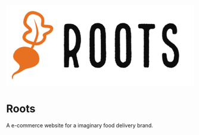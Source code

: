 <img src="images/roots_logo_3.svg"/>

# Roots
A e-commerce website for a imaginary food delivery brand.
